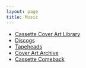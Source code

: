 ```yaml
---
layout: page
title: Music
---
```

 - [Cassette Cover Art
   Library](http://cassettecoverartlib.blogspot.com/)
 - [Discogs](https://www.discogs.com/search/?format_exact=Cassette)
 - [Tapeheads](http://www.tapeheads.net/forumdisplay.php?f=6)
 - [Cover Art
   Archive](https://archive.org/details/coverartarchive?and[]=languageSorter%3A%22English%22)
 - [Cassette Comeback](https://www.cassettecomeback.com/)
